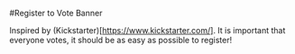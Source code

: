 #Register to Vote Banner

Inspired by (Kickstarter)[https://www.kickstarter.com/].
It is important that everyone votes, it should be as easy as possible to register!
